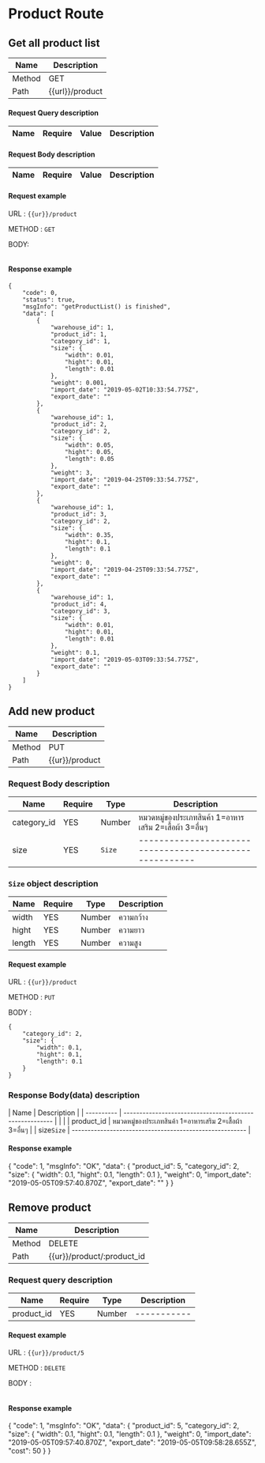 # Product Route

## Get all product list
| Name   | Description     |
| ------ | --------------- |
| Method | GET             |
| Path   | {{url}}/product |

#### Request Query description
| Name | Require | Value | Description |
| ---- | ------- | ----- | ----------- |

#### Request Body description
| Name | Require | Value | Description |
| ---- | ------- | ----- | ----------- |

#### Request example
URL : `{{ur}}/product`

METHOD : `GET`

BODY:
```
```

#### Response example
```
{
    "code": 0,
    "status": true,
    "msgInfo": "getProductList() is finished",
    "data": [
        {
            "warehouse_id": 1,
            "product_id": 1,
            "category_id": 1,
            "size": {
                "width": 0.01,
                "hight": 0.01,
                "length": 0.01
            },
            "weight": 0.001,
            "import_date": "2019-05-02T10:33:54.775Z",
            "export_date": ""
        },
        {
            "warehouse_id": 1,
            "product_id": 2,
            "category_id": 2,
            "size": {
                "width": 0.05,
                "hight": 0.05,
                "length": 0.05
            },
            "weight": 3,
            "import_date": "2019-04-25T09:33:54.775Z",
            "export_date": ""
        },
        {
            "warehouse_id": 1,
            "product_id": 3,
            "category_id": 2,
            "size": {
                "width": 0.35,
                "hight": 0.1,
                "length": 0.1
            },
            "weight": 0,
            "import_date": "2019-04-25T09:33:54.775Z",
            "export_date": ""
        },
        {
            "warehouse_id": 1,
            "product_id": 4,
            "category_id": 3,
            "size": {
                "width": 0.01,
                "hight": 0.01,
                "length": 0.01
            },
            "weight": 0.1,
            "import_date": "2019-05-03T09:33:54.775Z",
            "export_date": ""
        }
    ]
}
```


## Add new product
| Name   | Description    |
| ------ | -------------- |
| Method | PUT            |
| Path   | {{ur}}/product |

### Request Body description
| Name        | Require | Type   | Description                                             |
| ----------- | ------- | ------ | ------------------------------------------------------- |
| category_id | YES     | Number | หมวดหมู่ของประเภทสินค้า 1=อาหารเสริม 2=เสื้อผ้า 3=อื่นๆ |
| size        | YES     | `Size` | ------------------------------------------------------- |

### `Size` object description
| Name   | Require | Type   | Description |
| ------ | ------- | ------ | ----------- |
| width  | YES     | Number | ความกว้าง   |
| hight  | YES     | Number | ความยาว     |
| length | YES     | Number | ความสูง     |

#### Request example
URL : `{{ur}}/product`

METHOD : `PUT`

BODY : 
```
{
    "category_id": 2,
    "size": {
        "width": 0.1,
        "hight": 0.1,
        "length": 0.1
    }
}
```




### Response Body(data) description
| Name       | Description                                             |
| ---------- | ------------------------------------------------------- |  |  |
| product_id | หมวดหมู่ของประเภทสินค้า 1=อาหารเสริม 2=เสื้อผ้า 3=อื่นๆ |
| size`Size` | ------------------------------------------------------- |

#### Response example
{
    "code": 1,
    "msgInfo": "OK",
    "data": {
        "product_id": 5,
        "category_id": 2,
        "size": {
            "width": 0.1,
            "hight": 0.1,
            "length": 0.1
        },
        "weight": 0,
        "import_date": "2019-05-05T09:57:40.870Z",
        "export_date": ""
    }
}

## Remove product
| Name   | Description                |
| ------ | -------------------------- |
| Method | DELETE                     |
| Path   | {{ur}}/product/:product_id |

### Request query description
| Name       | Require | Type   | Description |
| ---------- | ------- | ------ | ----------- |
| product_id | YES     | Number | ----------- |

#### Request example
URL : `{{ur}}/product/5`

METHOD : `DELETE`

BODY : 
```
```

#### Response example
{
    "code": 1,
    "msgInfo": "OK",
    "data": {
        "product_id": 5,
        "category_id": 2,
        "size": {
            "width": 0.1,
            "hight": 0.1,
            "length": 0.1
        },
        "weight": 0,
        "import_date": "2019-05-05T09:57:40.870Z",
        "export_date": "2019-05-05T09:58:28.655Z",
        "cost": 50
    }
}